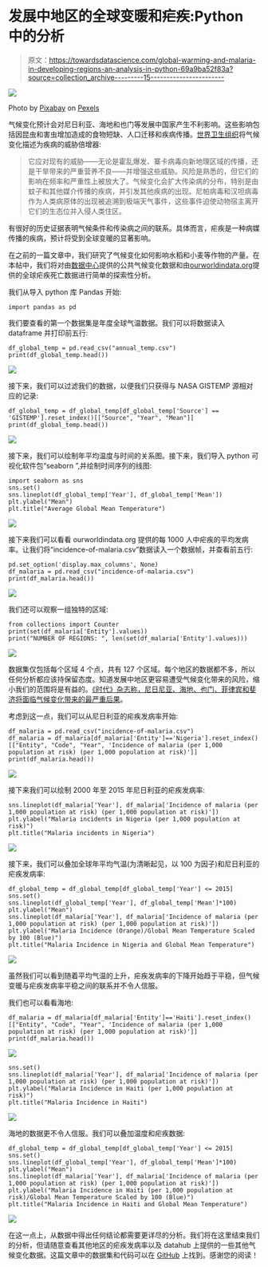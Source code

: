 # 发展中地区的全球变暖和疟疾:Python 中的分析

> 原文：<https://towardsdatascience.com/global-warming-and-malaria-in-developing-regions-an-analysis-in-python-69a9ba52f83a?source=collection_archive---------15----------------------->

![](img/06217288818854d6ff3984c98eb16d60.png)

Photo by [Pixabay](https://www.pexels.com/@pixabay) on [Pexels](https://www.pexels.com/photo/black-white-mosquito-86722/)

气候变化预计会对尼日利亚、海地和也门等发展中国家产生不利影响。这些影响包括因昆虫和害虫增加造成的食物短缺、人口迁移和疾病传播。[世界卫生组织](https://www.who.int/publications/10-year-review/health-guardian/en/)将气候变化描述为疾病的威胁倍增器:

> 它应对现有的威胁——无论是霍乱爆发、寨卡病毒向新地理区域的传播，还是干旱带来的严重营养不良——并增强这些威胁。风险是熟悉的，但它们的影响在频率和严重性上被放大了。气候变化会扩大传染病的分布，特别是由蚊子和其他媒介传播的疾病，并引发其他疾病的出现。尼帕病毒和汉坦病毒作为人类病原体的出现被追溯到极端天气事件，这些事件迫使动物宿主离开它们的生态位并入侵人类住区。

有很好的历史证据表明气候条件和传染病之间的联系。具体而言，疟疾是一种病媒传播的疾病，预计将受到全球变暖的显著影响。

在之前的一篇文章中，我们研究了气候变化如何影响水稻和小麦等作物的产量。在本帖中，我们将对由[数据中心](https://datahub.io/collections/climate-change)提供的公共气候变化数据和由[ourworldindata.org](https://ourworldindata.org/crop-yields)提供的全球疟疾死亡数据进行简单的探索性分析。

我们从导入 python 库 Pandas 开始:

```
import pandas as pd
```

我们要查看的第一个数据集是年度全球气温数据。我们可以将数据读入 dataframe 并打印前五行:

```
df_global_temp = pd.read_csv("annual_temp.csv")
print(df_global_temp.head())
```

![](img/1043ddb3f5fff92b588ea9c7db48c532.png)

接下来，我们可以过滤我们的数据，以便我们只获得与 NASA GISTEMP 源相对应的记录:

```
df_global_temp = df_global_temp[df_global_temp['Source'] == 'GISTEMP'].reset_index()[["Source", "Year", "Mean"]]
print(df_global_temp.head())
```

![](img/ed60ef96c6707e46b4898a96d1f27cb0.png)

接下来，我们可以绘制年平均温度与时间的关系图。接下来，我们导入 python 可视化软件包“seaborn ”,并绘制时间序列的线图:

```
import seaborn as sns
sns.set()
sns.lineplot(df_global_temp['Year'], df_global_temp['Mean'])
plt.ylabel("Mean")
plt.title("Average Global Mean Temperature")
```

![](img/7d150d5be6848c34ccb021ef8b1fb155.png)

接下来我们可以看看 ourworldindata.org 提供的每 1000 人中疟疾的平均发病率。让我们将“incidence-of-malaria.csv”数据读入一个数据帧，并查看前五行:

```
pd.set_option('display.max_columns', None)
df_malaria = pd.read_csv("incidence-of-malaria.csv")
print(df_malaria.head())
```

![](img/f97bb514da0e7fdd958654e9ec5ef7f2.png)

我们还可以观察一组独特的区域:

```
from collections import Counter
print(set(df_malaria['Entity'].values))
print("NUMBER OF REGIONS: ", len(set(df_malaria['Entity'].values)))
```

![](img/4c88da85a6e13aa486f94882cac8f260.png)

数据集仅包括每个区域 4 个点，共有 127 个区域。每个地区的数据都不多，所以任何分析都应该持保留态度。知道发展中地区更容易遭受气候变化带来的风险，缩小我们的范围将是有益的。[《时代》杂志称，尼日尼亚、海地、也门、菲律宾和斐济将面临气候变化带来的最严重后果](https://time.com/5687470/cities-countries-most-affected-by-climate-change/)。

考虑到这一点，我们可以从尼日利亚的疟疾发病率开始:

```
df_malaria = pd.read_csv("incidence-of-malaria.csv")
df_malaria = df_malaria[df_malaria['Entity']=='Nigeria'].reset_index()[["Entity", "Code", "Year", 'Incidence of malaria (per 1,000 population at risk) (per 1,000 population at risk)']]
print(df_malaria.head())
```

![](img/9aa05520917ccc2412c8c4102e23a144.png)

接下来我们可以绘制 2000 年至 2015 年尼日利亚的疟疾发病率:

```
sns.lineplot(df_malaria['Year'], df_malaria['Incidence of malaria (per 1,000 population at risk) (per 1,000 population at risk)'])
plt.ylabel("Malaria incidents in Nigeria (per 1,000 population at risk)")
plt.title("Malaria incidents in Nigeria")
```

![](img/c47b1cedae6ed9cec27f0e96a5d14cae.png)

接下来，我们可以叠加全球年平均气温(为清晰起见，以 100 为因子)和尼日利亚的疟疾发病率:

```
df_global_temp = df_global_temp[df_global_temp['Year'] <= 2015]
sns.set()
sns.lineplot(df_global_temp['Year'], df_global_temp['Mean']*100)
plt.ylabel("Mean")
sns.lineplot(df_malaria['Year'], df_malaria['Incidence of malaria (per 1,000 population at risk) (per 1,000 population at risk)'])
plt.ylabel("Malaria Incidence (Orange)/Global Mean Temperature Scaled by 100 (Blue)")
plt.title("Malaria Incidence in Nigeria and Global Mean Temperature")
```

![](img/e6d727fae65efd0b6dc9ae7048ffd6d1.png)

虽然我们可以看到随着平均气温的上升，疟疾发病率的下降开始趋于平稳，但气候变暖与疟疾发病率平稳之间的联系并不令人信服。

我们也可以看看海地:

```
df_malaria = df_malaria[df_malaria['Entity']=='Haiti'].reset_index()[["Entity", "Code", "Year", 'Incidence of malaria (per 1,000 population at risk) (per 1,000 population at risk)']]
print(df_malaria.head())
```

![](img/e77f89c86f42b80ebd1cd0d5eb28f35e.png)

```
sns.set()
sns.lineplot(df_malaria['Year'], df_malaria['Incidence of malaria (per 1,000 population at risk) (per 1,000 population at risk)'])
plt.ylabel("Malaria Incidence in Haiti (per 1,000 population at risk)")
plt.title("Malaria Incidence in Haiti")
```

![](img/7ec1d0fba7bfded7f6b9396cfc1f857a.png)

海地的数据更不令人信服。我们可以叠加温度和疟疾数据:

```
df_global_temp = df_global_temp[df_global_temp['Year'] <= 2015]
sns.set()
sns.lineplot(df_global_temp['Year'], df_global_temp['Mean']*100)
plt.ylabel("Mean")
sns.lineplot(df_malaria['Year'], df_malaria['Incidence of malaria (per 1,000 population at risk) (per 1,000 population at risk)'])
plt.ylabel("Malaria Incidence in Haiti (per 1,000 population at risk)/Global Mean Temperature Scaled by 100 (Blue)")
plt.title("Malaria Incidence in Haiti and Global Mean Temperature")
```

![](img/f2eead0691552c543f17c1b8ede28958.png)

在这一点上，从数据中得出任何结论都需要更详尽的分析。我们将在这里结束我们的分析，但请随意查看其他地区的疟疾发病率以及 datahub 上提供的一些其他气候变化数据。这篇文章中的数据集和代码可以在 [GitHub](https://github.com/spierre91/medium_code) 上找到。感谢您的阅读！